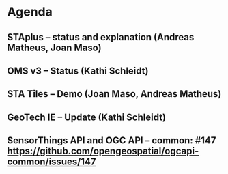 # Agenda
## STAplus – status and explanation (Andreas Matheus, Joan Maso)
## OMS v3 – Status (Kathi Schleidt)
## STA Tiles – Demo (Joan Maso, Andreas Matheus)
## GeoTech IE – Update (Kathi Schleidt)
## SensorThings API and OGC API – common: #147 https://github.com/opengeospatial/ogcapi-common/issues/147 
